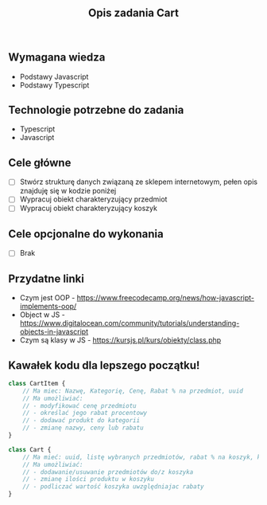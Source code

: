 <h2 align="center">Opis zadania Cart </h2>

<br>

## Wymagana wiedza
- Podstawy Javascript
- Podstawy Typescript
 
## Technologie potrzebne do zadania

- Typescript
- Javascript

## Cele główne

* [ ] Stwórz strukturę danych związaną ze sklepem internetowym, pełen opis znajduję się w kodzie poniżej
* [ ] Wypracuj obiekt charakteryzujący przedmiot
* [ ] Wypracuj obiekt charakteryzujący koszyk

## Cele opcjonalne do wykonania

* [ ] Brak

## Przydatne linki

- Czym jest OOP - https://www.freecodecamp.org/news/how-javascript-implements-oop/
- Object w JS - https://www.digitalocean.com/community/tutorials/understanding-objects-in-javascript
- Czym są klasy w JS - https://kursjs.pl/kurs/obiekty/class.php

## Kawałek kodu dla lepszego początku!

```javascript
class CartItem { 
    // Ma miec: Nazwę, Kategorię, Cenę, Rabat % na przedmiot, uuid
    // Ma umożliwiać: 
    // - modyfikować cenę przedmiotu
    // - określać jego rabat procentowy
    // - dodawać produkt do kategorii
    // - zmianę nazwy, ceny lub rabatu
}

class Cart { 
    // Ma mieć: uuid, listę wybranych przedmiotów, rabat % na koszyk, kod rabatowy
    // Ma umożliwiać: 
    // - dodawanie/usuwanie przedmiotów do/z koszyka
    // - zmianę ilości produktu w koszyku
    // - podliczać wartość koszyka uwzględniajac rabaty
}
```

